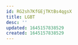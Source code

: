 ```yaml
---
id: RG2sh7KfGEjTKtBs4qgsX
title: LGBT
desc: ''
updated: 1645157838529
created: 1645157838529
---
```


